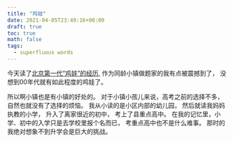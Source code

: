 ```yaml
---
title: "鸡娃"
date: 2021-04-05T23:49:16+08:00
draft: true
toc: true
math: false
tags:
  - superfluous words
---
```


今天读了[北京第一代“鸡娃”的经历](https://www.douban.com/note/799276859/),
作为同龄小镇做题家的我有点被震撼到了，
没想到00年代就有如此程度的鸡娃了。

所以啊小镇也是有小镇的好处的。
对于小镇小孩儿来说，高考之前的选择不多，
自然也就没有了选择的烦恼。
我从小读的是小区内部的幼儿园，
然后就读我妈妈执教的小学，
升入了离家很近的初中，
考上了县重点高中。
在我的记忆里，小学、初中的入学只是去学校里报个名而已，
考重点高中也不是什么难事。
那时的我绝对想象不到升学会是巨大的挑战。
